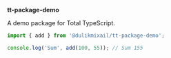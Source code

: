 **tt-package-demo**

A demo package for Total TypeScript.

```typescript
import { add } from '@dulikmixail/tt-package-demo';

console.log('Sum', add(100, 55)); // Sum 155
```
